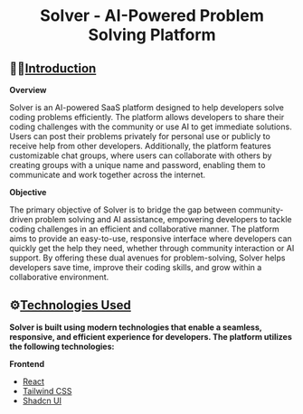 <h1 align="center">Solver - AI-Powered Problem Solving Platform</h1>

## 🙋‍♂️<a href="introduction">Introduction</a>

**Overview**

Solver is an AI-powered SaaS platform designed to help developers solve coding problems efficiently. The platform allows developers to share their coding challenges with the community or use AI to get immediate solutions. Users can post their problems privately for personal use or publicly to receive help from other developers. Additionally, the platform features customizable chat groups, where users can collaborate with others by creating groups with a unique name and password, enabling them to communicate and work together across the internet.


**Objective**

The primary objective of Solver is to bridge the gap between community-driven problem solving and AI assistance, empowering developers to tackle coding challenges in an efficient and collaborative manner. The platform aims to provide an easy-to-use, responsive interface where developers can quickly get the help they need, whether through community interaction or AI support. By offering these dual avenues for problem-solving, Solver helps developers save time, improve their coding skills, and grow within a collaborative environment.

## ⚙️<a href="techologies-used">Technologies Used</a>

**Solver is built using modern technologies that enable a seamless, responsive, and efficient experience for developers. The platform utilizes the following technologies:**

**Frontend**

- [React](https://react.dev/)
- [Tailwind CSS](https://tailwindcss.com/)
- [Shadcn UI](https://ui.shadcn.com/)
